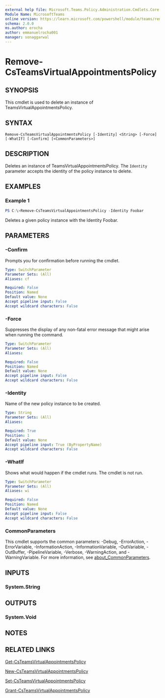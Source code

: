 ```yaml
---
external help file: Microsoft.Teams.Policy.Administration.Cmdlets.Core.dll-Help.xml
Module Name: MicrosoftTeams
online version: https://learn.microsoft.com/powershell/module/teams/remove-csteamsvirtualappointmentspolicy
schema: 2.0.0
ms.author: erocha
author: emmanuelrocha001
manager: sonaggarwal
---
```


# Remove-CsTeamsVirtualAppointmentsPolicy

## SYNOPSIS
This cmdlet is used to delete an instance of TeamsVirtualAppointmentsPolicy.

## SYNTAX

```
Remove-CsTeamsVirtualAppointmentsPolicy [-Identity] <String> [-Force] [-WhatIf] [-Confirm] [<CommonParameters>]
```

## DESCRIPTION
Deletes an instance of TeamsVirtualAppointmentsPolicy. The `Identity` parameter accepts the identity of the policy instance to delete.

## EXAMPLES

### Example 1
```powershell
PS C:\>Remove-CsTeamsVirtualAppointmentsPolicy -Identity Foobar
```

Deletes a given policy instance with the Identity Foobar.

## PARAMETERS

### -Confirm
Prompts you for confirmation before running the cmdlet.

```yaml
Type: SwitchParameter
Parameter Sets: (All)
Aliases: cf

Required: False
Position: Named
Default value: None
Accept pipeline input: False
Accept wildcard characters: False
```

### -Force
Suppresses the display of any non-fatal error message that might arise when running the command.

```yaml
Type: SwitchParameter
Parameter Sets: (All)
Aliases:

Required: False
Position: Named
Default value: None
Accept pipeline input: False
Accept wildcard characters: False
```

### -Identity
Name of the new policy instance to be created.

```yaml
Type: String
Parameter Sets: (All)
Aliases:

Required: True
Position: 1
Default value: None
Accept pipeline input: True (ByPropertyName)
Accept wildcard characters: False
```

### -WhatIf
Shows what would happen if the cmdlet runs.
The cmdlet is not run.

```yaml
Type: SwitchParameter
Parameter Sets: (All)
Aliases: wi

Required: False
Position: Named
Default value: None
Accept pipeline input: False
Accept wildcard characters: False
```

### CommonParameters
This cmdlet supports the common parameters: -Debug, -ErrorAction, -ErrorVariable, -InformationAction, -InformationVariable, -OutVariable, -OutBuffer, -PipelineVariable, -Verbose, -WarningAction, and -WarningVariable. For more information, see [about_CommonParameters](https://go.microsoft.com/fwlink/?LinkID=113216).

## INPUTS

### System.String

## OUTPUTS

### System.Void

## NOTES

## RELATED LINKS
[Get-CsTeamsVirtualAppointmentsPolicy](Get-CsTeamsVirtualAppointmentsPolicy.md)

[New-CsTeamsVirtualAppointmentsPolicy](New-CsTeamsVirtualAppointmentsPolicy.md)

[Set-CsTeamsVirtualAppointmentsPolicy](Set-CsTeamsVirtualAppointmentsPolicy.md)

[Grant-CsTeamsVirtualAppointmentsPolicy](Grant-CsTeamsVirtualAppointmentsPolicy.md)
